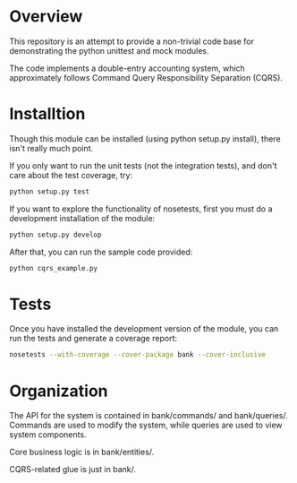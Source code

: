 # Overview

This repository is an attempt to provide a non-trivial code base for
demonstrating the python unittest and mock modules.

The code implements a double-entry accounting system, which approximately
follows Command Query Responsibility Separation (CQRS).


# Installtion

Though this module can be installed (using python setup.py install), there
isn't really much point.

If you only want to run the unit tests (not the integration tests), and don't
care about the test coverage, try:

```bash
python setup.py test
```
If you want to explore the functionality of nosetests, first you must do a
development installation of the module:

```bash
python setup.py develop
```
After that, you can run the sample code provided:

```bash
python cqrs_example.py
```


# Tests

Once you have installed the development version of the module, you can run the
tests and generate a coverage report:

```bash
nosetests --with-coverage --cover-package bank --cover-inclusive
```


# Organization

The API for the system is contained in bank/commands/ and bank/queries/.
Commands are used to modify the system, while queries are used to view system
components.

Core business logic is in bank/entities/.

CQRS-related glue is just in bank/.
